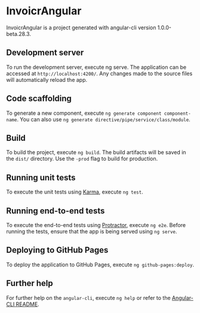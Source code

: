 # InvoicrAngular

InvoicrAngular is a project generated with angular-cli version 1.0.0-beta.28.3.

## Development server

To run the development server, execute ng serve. The application can be accessed at ```http://localhost:4200/```. Any changes made to the source files will automatically reload the app.

## Code scaffolding

To generate a new component, execute `ng generate component component-name`. You can also use `ng generate directive/pipe/service/class/module`.

## Build

To build the project, execute `ng build`. The build artifacts will be saved in the `dist/` directory. Use the `-prod` flag to build for production.

## Running unit tests

To execute the unit tests using [Karma](https://karma-runner.github.io), execute `ng test`.

## Running end-to-end tests

To execute the end-to-end tests using [Protractor](http://www.protractortest.org/), execute `ng e2e`. Before running the tests, ensure that the app is being served using `ng serve`.

## Deploying to GitHub Pages

To deploy the application to GitHub Pages, execute `ng github-pages:deploy`.

## Further help

For further help on the `angular-cli`, execute `ng help` or refer to the [Angular-CLI README](https://github.com/angular/angular-cli/blob/master/README.md).